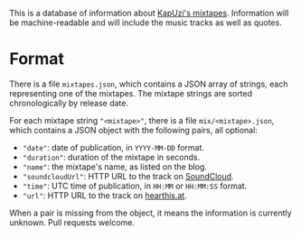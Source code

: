 This is a database of information about [KapUzi's mixtapes](https://soundcloud.com/kapuzenauf). Information will be machine-readable and will include the music tracks as well as quotes.

Format
======

There is a file `mixtapes.json`, which contains a JSON array of strings, each representing one of the mixtapes. The mixtape strings are sorted chronologically by release date.

For each mixtape string `"<mixtape>"`, there is a file `mix/<mixtape>.json`, which contains a JSON object with the following pairs, all optional:

*   `"date"`: date of publication, in `YYYY-MM-DD` format.
*   `"duration"`: duration of the mixtape in seconds.
*   `"name"`: the mixtape's name, as listed on the blog.
*   `"soundcloudUrl"`: HTTP URL to the track on [SoundCloud](https://soundcloud.com/).
*   `"time"`: UTC time of publication, in `HH:MM` or `HH:MM:SS` format.
*   `"url"`: HTTP URL to the track on [hearthis.at](https://hearthis.at/).

When a pair is missing from the object, it means the information is currently unknown. Pull requests welcome.
